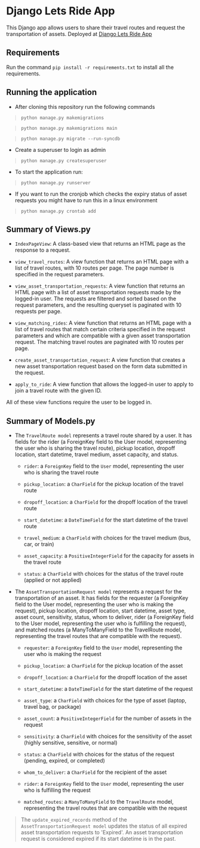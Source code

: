 # Django Lets Ride App
This Django app allows users to share their travel routes and request the transportation of assets.
Deployed at [Django Lets Ride App](http://abhinay200.pythonanywhere.com/)
## Requirements
Run the command `pip install -r requirements.txt` to install all the requirements.

## Running the application
- After cloning this repository run the following commands

> `python manage.py makemigrations`

> `python manage.py makemigrations main`

> `python manage.py migrate --run-syncdb`

- Create a superuser to login as admin

> `python manage.py createsuperuser`

- To start the application run:

> `python manage.py runserver`

- If you want to run the cronjob which checks the expiry status of asset requests you might have to run this in a linux environment

> `python manage.py crontab add`

## Summary of Views.py

- `IndexPageView`: A class-based view that returns an HTML page as the response to a request.

- `view_travel_routes`: A view function that returns an HTML page with a list of travel routes, with 10 routes per page. The page number is specified in the request parameters.

- `view_asset_transportation_requests`: A view function that returns an HTML page with a list of asset transportation requests made by the logged-in user. The requests are filtered and sorted based on the request parameters, and the resulting queryset is paginated with 10 requests per page.

- `view_matching_rides`: A view function that returns an HTML page with a list of travel routes that match certain criteria specified in the request parameters and which are compatible with a given asset transportation request. The matching travel routes are paginated with 10 routes per page.

- `create_asset_transportation_request`: A view function that creates a new asset transportation request based on the form data submitted in the request.

- `apply_to_ride`: A view function that allows the logged-in user to apply to join a travel route with the given ID.

All of these view functions require the user to be logged in.

  
 ## Summary of Models.py

- The `TravelRoute model` represents a travel route shared by a user. It has fields for the rider (a ForeignKey field to the User model, representing the user who is sharing the travel route), pickup location, dropoff location, start datetime, travel medium, asset capacity, and status.

	-  `rider`: a `ForeignKey` field to the `User` model, representing the user who is sharing the travel route

	-   `pickup_location`: a `CharField` for the pickup location of the travel route

	-   `dropoff_location`: a `CharField` for the dropoff location of the travel route

	-   `start_datetime`: a `DateTimeField` for the start datetime of the travel route

	-   `travel_medium`: a `CharField` with choices for the travel medium (bus, car, or train)

	-   `asset_capacity`: a `PositiveIntegerField` for the capacity for assets in the travel route

	-   `status`: a `CharField` with choices for the status of the travel route (applied or not applied)

- The `AssetTransportationRequest model` represents a request for the transportation of an asset. It has fields for the requester (a ForeignKey field to the User model, representing the user who is making the request), pickup location, dropoff location, start datetime, asset type, asset count, sensitivity, status, whom to deliver, rider (a ForeignKey field to the User model, representing the user who is fulfilling the request), and matched routes (a ManyToManyField to the TravelRoute model, representing the travel routes that are compatible with the request).

	-   `requester`: a `ForeignKey` field to the `User` model, representing the user who is making the request

	-   `pickup_location`: a `CharField` for the pickup location of the asset

	-   `dropoff_location`: a `CharField` for the dropoff location of the asset

	-   `start_datetime`: a `DateTimeField` for the start datetime of the request

	-   `asset_type`: a `CharField` with choices for the type of asset (laptop, travel bag, or package)

	-   `asset_count`: a `PositiveIntegerField` for the number of assets in the request

	-   `sensitivity`: a `CharField` with choices for the sensitivity of the asset (highly sensitive, sensitive, or normal)

	-   `status`: a `CharField` with choices for the status of the request (pending, expired, or completed)

	-   `whom_to_deliver`: a `CharField` for the recipient of the asset

	-   `rider`: a `ForeignKey` field to the `User` model, representing the user who is fulfilling the request

	-   `matched_routes`: a `ManyToManyField` to the `TravelRoute` model, representing the travel routes that are compatible with the request
    
> The `update_expired_records` method of the `AssetTransportationRequest model` updates the status of all expired asset transportation requests to 'Expired'. An asset transportation request is considered expired if its start datetime is in the past.

